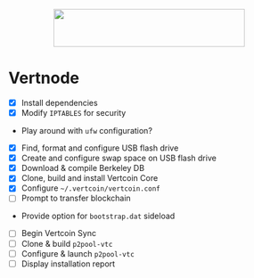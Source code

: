 <p align="center">
  <img src="https://github.com/e-corp-sam-sepiol/Documentation/blob/master/images/vertcoin-branding.png" width="343" height="68" />
</p>

# Vertnode
- [x] Install dependencies
- [x] Modify `IPTABLES` for security
* Play around with `ufw` configuration?
- [x] Find, format and configure USB flash drive
- [x] Create and configure swap space on USB flash drive
- [x] Download & compile Berkeley DB
- [x] Clone, build and install Vertcoin Core
- [x] Configure `~/.vertcoin/vertcoin.conf`
- [ ] Prompt to transfer blockchain
* Provide option for `bootstrap.dat` sideload
- [ ] Begin Vertcoin Sync
- [ ] Clone & build `p2pool-vtc`
- [ ] Configure & launch `p2pool-vtc` 
- [ ] Display installation report
